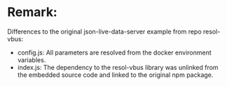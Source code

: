 # Remark:
Differences to the original json-live-data-server example from repo resol-vbus:<br>
- config.js: All parameters are resolved from the docker environment variables.<br>
- index.js: The dependency to the resol-vbus library was unlinked from the embedded source code and linked to the original npm package.
